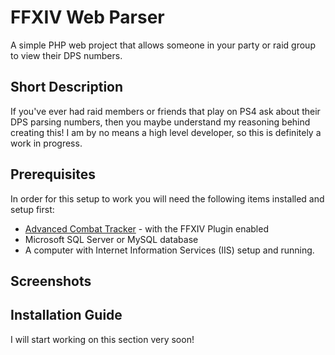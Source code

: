 # FFXIV Web Parser

A simple PHP web project that allows someone in your party or raid group to view their DPS numbers.

## Short Description

If you've ever had raid members or friends that play on PS4 ask about their DPS parsing numbers, then you maybe understand my reasoning behind creating this! I am by no means a high level developer, so this is definitely a work in progress.

## Prerequisites

In order for this setup to work you will need the following items installed and setup first:

* [Advanced Combat Tracker](https://advancedcombattracker.com/download.php) - with the FFXIV Plugin enabled
* Microsoft SQL Server or MySQL database
* A computer with Internet Information Services (IIS) setup and running.

## Screenshots



## Installation Guide

I will start working on this section very soon!
